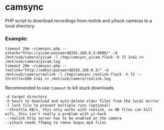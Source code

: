 # camsync
PHP script to download recordings from reolink and yihack cameras to a local directory.

### Example:

```
timeout 29m ~/camsync.php --yihack="http://yicam:password@192.168.0.2:8080/" -d /mnt/usb/camera/yicam -l /tmp/camsync_yicam.flock -h 72 2>&1 >> /mnt/usb/camera/yicam.log
timeout 29m ~/camsync.php --reolink="http://admin:password@192.168.0.3/" -d /mnt/usb/camera/reolink -l /tmp/camsync_reolink.flock -h 72 --throttle=500 2>&1 >> /mnt/usb/camera/reolink.log
```

Recommended to use `timeout` to kill stuck downloads.

```
-d target directory
-h hours to download and auto-delete older files from the local mirror
-l lock file to prevent multiple runs (optional)
--throttle KB/s, this only works with reolink, as HD files can kill wifi, this isn't really a problem with yi-hack
--reolink http server has to be enabled on the camera
--yihack needs ffmpeg to remux bogus mp4 files
```
